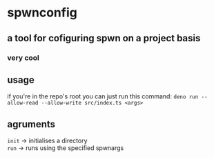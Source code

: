# spwnconfig
## a tool for cofiguring spwn on a project basis
### very cool

## usage
if you're in the repo's root you can just run this command: `deno run --allow-read --allow-write src/index.ts <args>` <br>

## agruments
`init` -> initialises a directory <br>
`run` -> runs using the specified spwnargs 